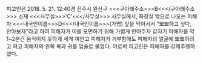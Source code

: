 피고인은 2018. 5. 21. 12:40경 전주시 완산구 <<<구아래주소>>>B<<</구아래주소>>> 소재 <<<사무실>>>'C'<<</사무실>>> 사무실에서, 화장실 밖으로 나오는 피해자 <<<내국인이름>>>D<<</내국인이름>>>(가명) 앞을 막아서서 "뽀뽀하고 싶다, 안아보자"라고 하여 피해자가 이를 모면하기 위해 가볍게 안아주자 갑자기 피해자를 약 1~2분간 움직이지 못하게 세게 껴안고 피해자가 거부함에도 피해자의 얼굴에 뽀뽀하려고 하고 피해자의 왼쪽 목과 귀를 입술로 물었다.
이로써 피고인은 피해자를 강제추행하였다.